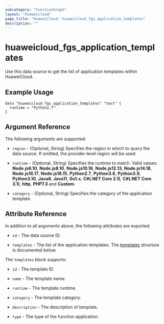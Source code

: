 ```yaml
---
subcategory: "FunctionGraph"
layout: "huaweicloud"
page_title: "HuaweiCloud: huaweicloud_fgs_application_templates"
description: ""
---
```


# huaweicloud_fgs_application_templates

Use this data source to get the list of application templates within HuaweiCloud.

## Example Usage

```hcl
data "huaweicloud_fgs_application_templates" "test" {
  runtime = "Python2.7"
}
```

## Argument Reference

The following arguments are supported:

* `region` - (Optional, String) Specifies the region in which to query the data source.
  If omitted, the provider-level region will be used.

* `runtime` - (Optional, String) Specifies the runtime to match.
  Valid values: **Node.js6.10**, **Node.js8.10**, **Node.js10.16**, **Node.js12.13**, **Node.js14.18**, **Node.js16.17**,
  **Node.js18.15**, **Python2.7**, **Python3.6**, **Python3.9**, **Python3.10**, **Java8**, **Java11**, **Go1.x**,
  **C#(.NET Core 2.1)**, **C#(.NET Core 3.1)**, **http**, **PHP7.3** and **Custom**.

* `category` - (Optional, String) Specifies the category of the application template.

## Attribute Reference

In addition to all arguments above, the following attributes are exported:

* `id` - The data source ID.

* `templates` - The list of the application templates.
  The [templates](#application_templates) structure is documented below.

<a name="application_templates"></a>
The `templates` block supports:

* `id` - The template ID.

* `name` - The template name.

* `runtime` -  The template runtime.

* `category` - The template category.

* `description` - The description of template.

* `type` - The type of the function application.

